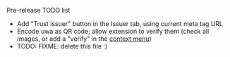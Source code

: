 Pre-release TODO list

* Add "Trust issuer" button in the Issuer tab, using current meta tag URL
* Encode uwa as QR code; allow extension to verify them (check all images, or add a "verify" in the [context menu](https://developer.chrome.com/docs/extensions/reference/contextMenus/))
* TODO: FIXME: delete this file :)
